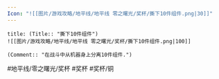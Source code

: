 ```yaml
---
Icon: "![[图片/游戏攻略/地平线/地平线 零之曙光/奖杯/撕下10件组件.png|30]]"
---
```

```ad-common-bronze-trophy
title: (Title:: "撕下10件组件")
![[图片/游戏攻略/地平线/地平线 零之曙光/奖杯/撕下10件组件.png|100]]

(Comment:: "在战斗中从机器身上分离10件组件.")
```

#地平线/零之曙光/奖杯 #奖杯 #奖杯/铜
